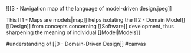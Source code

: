 ![[3 - Navigation map of the language of model-driven design.jpeg]]

This [[1 - Maps are models|map]] helps isolating the [[2 - Domain Model]] [[Design]] from concepts concerning [[Software]] development, thus sharpening the meaning of individual [[Model|Models]]

#understanding  of [[0 - Domain-Driven Design]] #canvas